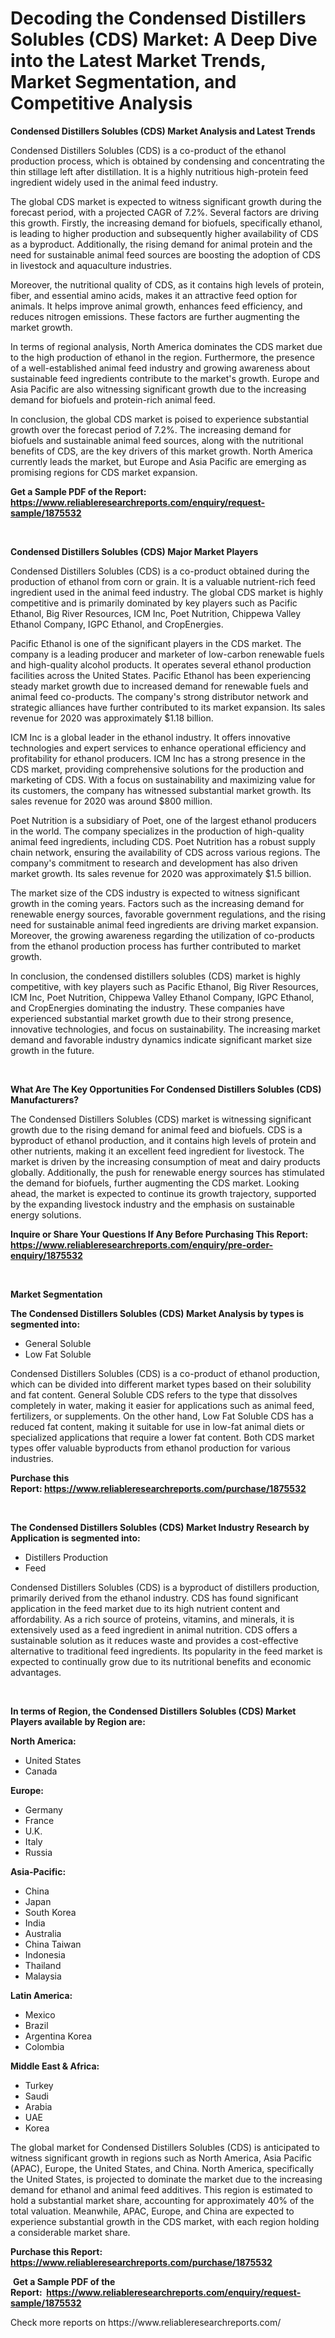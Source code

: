 <p><h1>Decoding the Condensed Distillers Solubles (CDS) Market: A Deep Dive into the Latest Market Trends, Market Segmentation, and Competitive Analysis</h1></p><p><strong>Condensed Distillers Solubles (CDS) Market Analysis and Latest Trends</strong></p>
<p><p>Condensed Distillers Solubles (CDS) is a co-product of the ethanol production process, which is obtained by condensing and concentrating the thin stillage left after distillation. It is a highly nutritious high-protein feed ingredient widely used in the animal feed industry.</p><p>The global CDS market is expected to witness significant growth during the forecast period, with a projected CAGR of 7.2%. Several factors are driving this growth. Firstly, the increasing demand for biofuels, specifically ethanol, is leading to higher production and subsequently higher availability of CDS as a byproduct. Additionally, the rising demand for animal protein and the need for sustainable animal feed sources are boosting the adoption of CDS in livestock and aquaculture industries.</p><p>Moreover, the nutritional quality of CDS, as it contains high levels of protein, fiber, and essential amino acids, makes it an attractive feed option for animals. It helps improve animal growth, enhances feed efficiency, and reduces nitrogen emissions. These factors are further augmenting the market growth.</p><p>In terms of regional analysis, North America dominates the CDS market due to the high production of ethanol in the region. Furthermore, the presence of a well-established animal feed industry and growing awareness about sustainable feed ingredients contribute to the market's growth. Europe and Asia Pacific are also witnessing significant growth due to the increasing demand for biofuels and protein-rich animal feed.</p><p>In conclusion, the global CDS market is poised to experience substantial growth over the forecast period of 7.2%. The increasing demand for biofuels and sustainable animal feed sources, along with the nutritional benefits of CDS, are the key drivers of this market growth. North America currently leads the market, but Europe and Asia Pacific are emerging as promising regions for CDS market expansion.</p></p>
<p><strong>Get a Sample PDF of the Report:&nbsp; <a href="https://www.reliableresearchreports.com/enquiry/request-sample/1875532">https://www.reliableresearchreports.com/enquiry/request-sample/1875532</a></strong></p>
<p>&nbsp;</p>
<p><strong>Condensed Distillers Solubles (CDS) Major Market Players</strong></p>
<p><p>Condensed Distillers Solubles (CDS) is a co-product obtained during the production of ethanol from corn or grain. It is a valuable nutrient-rich feed ingredient used in the animal feed industry. The global CDS market is highly competitive and is primarily dominated by key players such as Pacific Ethanol, Big River Resources, ICM Inc, Poet Nutrition, Chippewa Valley Ethanol Company, IGPC Ethanol, and CropEnergies.</p><p>Pacific Ethanol is one of the significant players in the CDS market. The company is a leading producer and marketer of low-carbon renewable fuels and high-quality alcohol products. It operates several ethanol production facilities across the United States. Pacific Ethanol has been experiencing steady market growth due to increased demand for renewable fuels and animal feed co-products. The company's strong distributor network and strategic alliances have further contributed to its market expansion. Its sales revenue for 2020 was approximately $1.18 billion.</p><p>ICM Inc is a global leader in the ethanol industry. It offers innovative technologies and expert services to enhance operational efficiency and profitability for ethanol producers. ICM Inc has a strong presence in the CDS market, providing comprehensive solutions for the production and marketing of CDS. With a focus on sustainability and maximizing value for its customers, the company has witnessed substantial market growth. Its sales revenue for 2020 was around $800 million.</p><p>Poet Nutrition is a subsidiary of Poet, one of the largest ethanol producers in the world. The company specializes in the production of high-quality animal feed ingredients, including CDS. Poet Nutrition has a robust supply chain network, ensuring the availability of CDS across various regions. The company's commitment to research and development has also driven market growth. Its sales revenue for 2020 was approximately $1.5 billion.</p><p>The market size of the CDS industry is expected to witness significant growth in the coming years. Factors such as the increasing demand for renewable energy sources, favorable government regulations, and the rising need for sustainable animal feed ingredients are driving market expansion. Moreover, the growing awareness regarding the utilization of co-products from the ethanol production process has further contributed to market growth.</p><p>In conclusion, the condensed distillers solubles (CDS) market is highly competitive, with key players such as Pacific Ethanol, Big River Resources, ICM Inc, Poet Nutrition, Chippewa Valley Ethanol Company, IGPC Ethanol, and CropEnergies dominating the industry. These companies have experienced substantial market growth due to their strong presence, innovative technologies, and focus on sustainability. The increasing market demand and favorable industry dynamics indicate significant market size growth in the future.</p></p>
<p>&nbsp;</p>
<p><strong>What Are The Key Opportunities For Condensed Distillers Solubles (CDS) Manufacturers?</strong></p>
<p><p>The Condensed Distillers Solubles (CDS) market is witnessing significant growth due to the rising demand for animal feed and biofuels. CDS is a byproduct of ethanol production, and it contains high levels of protein and other nutrients, making it an excellent feed ingredient for livestock. The market is driven by the increasing consumption of meat and dairy products globally. Additionally, the push for renewable energy sources has stimulated the demand for biofuels, further augmenting the CDS market. Looking ahead, the market is expected to continue its growth trajectory, supported by the expanding livestock industry and the emphasis on sustainable energy solutions.</p></p>
<p><strong>Inquire or Share Your Questions If Any Before Purchasing This Report: <a href="https://www.reliableresearchreports.com/enquiry/pre-order-enquiry/1875532">https://www.reliableresearchreports.com/enquiry/pre-order-enquiry/1875532</a></strong></p>
<p>&nbsp;</p>
<p><strong>Market Segmentation</strong></p>
<p><strong>The Condensed Distillers Solubles (CDS) Market Analysis by types is segmented into:</strong></p>
<p><ul><li>General Soluble</li><li>Low Fat Soluble</li></ul></p>
<p><p>Condensed Distillers Solubles (CDS) is a co-product of ethanol production, which can be divided into different market types based on their solubility and fat content. General Soluble CDS refers to the type that dissolves completely in water, making it easier for applications such as animal feed, fertilizers, or supplements. On the other hand, Low Fat Soluble CDS has a reduced fat content, making it suitable for use in low-fat animal diets or specialized applications that require a lower fat content. Both CDS market types offer valuable byproducts from ethanol production for various industries.</p></p>
<p><strong>Purchase this Report:&nbsp;<a href="https://www.reliableresearchreports.com/purchase/1875532">https://www.reliableresearchreports.com/purchase/1875532</a></strong></p>
<p>&nbsp;</p>
<p><strong>The Condensed Distillers Solubles (CDS) Market Industry Research by Application is segmented into:</strong></p>
<p><ul><li>Distillers Production</li><li>Feed</li></ul></p>
<p><p>Condensed Distillers Solubles (CDS) is a byproduct of distillers production, primarily derived from the ethanol industry. CDS has found significant application in the feed market due to its high nutrient content and affordability. As a rich source of proteins, vitamins, and minerals, it is extensively used as a feed ingredient in animal nutrition. CDS offers a sustainable solution as it reduces waste and provides a cost-effective alternative to traditional feed ingredients. Its popularity in the feed market is expected to continually grow due to its nutritional benefits and economic advantages.</p></p>
<p>&nbsp;</p>
<p><strong>In terms of Region, the Condensed Distillers Solubles (CDS) Market Players available by Region are:</strong></p>
<p>
    <p> <strong> North America: </strong>
        <ul>
            <li>United States</li>
            <li>Canada</li>
        </ul>
        </p> 
    <p> <strong> Europe: </strong>
        <ul>
            <li>Germany</li>
            <li>France</li>
            <li>U.K.</li>
            <li>Italy</li>
            <li>Russia</li>
        </ul>
        </p> 
    <p> <strong> Asia-Pacific: </strong>
        <ul>
            <li>China</li>
            <li>Japan</li>
            <li>South Korea</li>
            <li>India</li>
            <li>Australia</li>
            <li>China Taiwan</li>
            <li>Indonesia</li>
            <li>Thailand</li>
            <li>Malaysia</li>
        </ul>
        </p> 
    <p> <strong> Latin America: </strong>
        <ul>
            <li>Mexico</li>
            <li>Brazil</li>
            <li>Argentina Korea</li>
            <li>Colombia</li>
        </ul>
        </p> 
    <p> <strong> Middle East & Africa: </strong>
        <ul>
            <li>Turkey</li>
            <li>Saudi</li>
            <li>Arabia</li>
            <li>UAE</li>
            <li>Korea</li>
        </ul>
    </p>
    </p>
<p><p>The global market for Condensed Distillers Solubles (CDS) is anticipated to witness significant growth in regions such as North America, Asia Pacific (APAC), Europe, the United States, and China. North America, specifically the United States, is projected to dominate the market due to the increasing demand for ethanol and animal feed additives. This region is estimated to hold a substantial market share, accounting for approximately 40% of the total valuation. Meanwhile, APAC, Europe, and China are expected to experience substantial growth in the CDS market, with each region holding a considerable market share.</p></p>
<p><strong>Purchase this Report: <a href="https://www.reliableresearchreports.com/purchase/1875532">https://www.reliableresearchreports.com/purchase/1875532</a></strong></p>
<p>&nbsp;<strong>Get a Sample PDF of the Report:&nbsp;&nbsp;<a href="https://www.reliableresearchreports.com/enquiry/request-sample/1875532">https://www.reliableresearchreports.com/enquiry/request-sample/1875532</a></strong></p>
<p><strong></strong></p>
<p>Check more reports on https://www.reliableresearchreports.com/</p>
